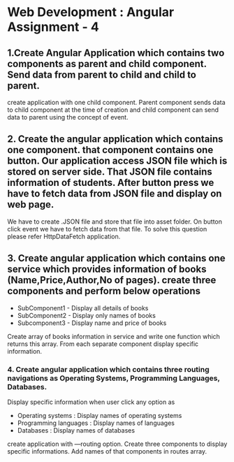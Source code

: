 # Web Development : Angular Assignment - 4

## 1.Create Angular Application which contains two components as parent and child component. Send data from parent to child and child to parent.

create application with one child component. Parent component sends data to child
component at the time of creation and child component can send data to parent using the
concept of event.

## 2. Create the angular application which contains one component. that component contains one button. Our application access JSON file which is stored on server side. That JSON file contains information of students. After button press we have to fetch data from JSON file and display on web page.

We have to create .JSON file and store that file into asset folder. On button click event we
have to fetch data from that file. To solve this question please refer HttpDataFetch application.

## 3. Create angular application which contains one service which provides information of books (Name,Price,Author,No of pages). create three components and perform below operations

- SubComponent1 - Display all details of books
- SubComponent2 - Display only names of books
- Subcomponent3 - Display name and price of books

Create array of books information in service and write one function which returns this
array. From each separate component display specific information.

### 4. Create angular application which contains three routing navigations as Operating Systems, Programming Languages, Databases.

Display specific information when user click any option as

- Operating systems : Display names of operating systems
- Programming languages : Display names of languages
- Databases : Display names of databases

create application with —routing option. Create three components to display specific
informations. Add names of that components in routes array.